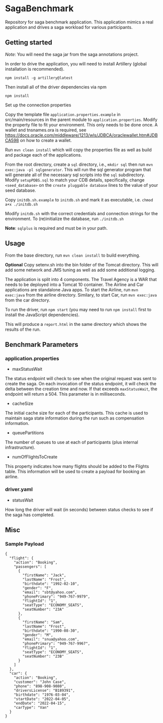 # SagaBenchmark

Repository for saga benchmark application.  This application mimics a real application and drives a saga workload for various participants.

## Getting started

*Note*: You will need the saga jar from the saga annotations project.

In order to drive the application, you will need to install Artillery (global installation is recommended).

```
npm install -g artillery@latest
```

Then install all of the driver dependencies via npm

```
npm install
```

Set up the connection properties

Copy the template file `application.properties.example` in src/main/resources in the parent module to `application.properties`. Modify the property file to fit your environment. This only needs to be done once. A wallet and tnsnames.ora is required, see https://docs.oracle.com/middleware/1213/wls/JDBCA/oraclewallet.htm#JDBCA598 on how to create a wallet.

Run `mvn clean install` which will copy the properties file as well as build and package each of the applications.

From the root directory, create a `sql` directory, i.e., `mkdir sql` then run `mvn exec:java -pl sqlgenerator`. This will run the sql generator program that will generate all of the necessary sql scripts into the `sql` subdirectory. Modify `setupPDBS.sql` to match your CDB details, specifically, change `<seed_database>` on the `create pluggable database` lines to the value of your seed database.

Copy `initdb.sh.example` to `initdb.sh` and mark it as executable, i.e. `chmod a+x ./initdb.sh`

Modify `initdb.sh` with the correct credentials and connection strings for the environment. To (re)initialize the database, run `./initdb.sh`

**Note**: `sqlplus` is required and must be in your path.

## Usage

From the base directory, run `mvn clean install` to build everything.

**Optional** Copy setenv.sh into the bin folder of the Tomcat directory. This will add some network and JMS tuning as well as add some additional logging.

The application is split into 4 components. The Travel Agency is a WAR that needs to be deployed into a Tomcat 10 container. The Airline and Car applications are standalone Java apps. To start the Airline, run `mvn exec:java` from the airline directory. Similary, to start Car, run `mvn exec:java` from the car directory.

To run the driver, run `npm start` (you may need to run `npm install` first to install the JavaScript dependencies).

This will produce a `report.html` in the same directory which shows the results of the run.

## Benchmark Parameters

### application.properties

* maxStatusWait

The status endpoint will check to see when the original request was sent to create the saga. On each invocation of the status endpoint, it will check the delta between the creation time and now. If that exceeds `maxStatusWait`, the endpoint will return a 504. This parameter is in milliseconds.

* cacheSize

The initial cache size for each of the participants. This cache is used to maintain saga state information during the run such as compensation information.

* queuePartitions

The number of queues to use at each of participants (plus internal infrastructure).

* numOfFlightsToCreate

This property indicates how many flights should be added to the Flights table. This information will be used to create a payload for booking an airline.

### driver.yaml

* statusWait

How long the driver will wait (in seconds) between status checks to see if the saga has completed.

## Misc

### Sample Payload
```
{
  "flight": {
    "action": "Booking",
    "passengers": [
      {
        "firstName": "Jack",
        "lastName": "Frost",
        "birthdate": "1992-02-10",
        "gender": "F",
        "email": "sbt@yahoo.com",
        "phonePrimary": "949-767-9979",
        "flightId": "1",
        "seatType": "ECONOMY_SEATS",
        "seatNumber": "23A"
      },
      {
        "firstName": "Sam",
        "lastName": "Frost",
        "birthdate": "1990-08-30",
        "gender": "M",
        "email": "snua@yahoo.com",
        "phonePrimary": "949-767-9967",
        "flightId": "1",
        "seatType": "ECONOMY_SEATS",
        "seatNumber": "23B"
      }
    ]
  },
  "car": {
    "action": "Booking",
    "customer": "John Case",
    "phone": "898-908-9080",
    "driversLicense": "B189391",
    "birthdate": "1976-03-04",
    "startDate": "2022-04-05",
    "endDate": "2022-04-15",
    "carType": "Van"
  }
}
```
